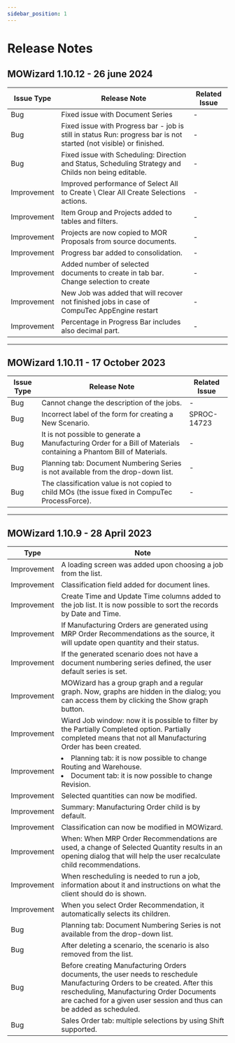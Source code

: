 ```yaml
---
sidebar_position: 1
---
```


# Release Notes

## MOWizard 1.10.12 - 26 june 2024

| Issue Type | Release Note | Related Issue |
| --- | --- | --- |
| Bug | Fixed issue with Document Series | - |
| Bug | Fixed issue with Progress bar - job is still in status Run: progress bar is not started (not visible) or finished. | - |
| Bug | Fixed issue with Scheduling: Direction and Status, Scheduling Strategy and Childs non being editable. | - |
| Improvement | Improved performance of Select All to Create \ Clear All Create Selections actions. | - |
| Improvement | Item Group and Projects added to tables and filters. | - |
| Improvement | Projects are now copied to MOR Proposals from source documents. | - |
| Improvement | Progress bar added to consolidation. | - |
| Improvement | Added number of selected documents to create in tab bar. Change selection to create | - |
| Improvement | New Job was added that will recover not finished jobs in case of CompuTec AppEngine restart | - |
| Improvement | Percentage in Progress Bar includes also decimal part. | - |

---

## MOWizard 1.10.11 - 17 October 2023

| Issue Type | Release Note | Related Issue |
| --- | --- | --- |
| Bug | Cannot change the description of the jobs. | - |
| Bug | Incorrect label of the form for creating a New Scenario. | SPROC-14723 |
| Bug | It is not possible to generate a Manufacturing Order for a Bill of Materials containing a Phantom Bill of Materials. | - |
| Bug | Planning tab: Document Numbering Series is not available from the drop-down list. | - |
| Bug | The classification value is not copied to child MOs (the issue fixed in CompuTec ProcessForce). | - |

---

## MOWizard 1.10.9 - 28 April 2023

| Type | Note |
| --- | --- |
| Improvement | A loading screen was added upon choosing a job from the list. |
| Improvement | Classification field added for document lines. |
| Improvement | Create Time and Update Time columns added to the job list. It is now possible to sort the records by Date and Time. |
| Improvement | If Manufacturing Orders are generated using MRP Order Recommendations as the source, it will update open quantity and their status. |
| Improvement | If the generated scenario does not have a document numbering series defined, the user default series is set. |
| Improvement | MOWizard has a group graph and a regular graph. Now, graphs are hidden in the dialog; you can access them by clicking the Show graph button. |
| Improvement | Wiard Job window: now it is possible to filter by the Partially Completed option. Partially completed means that not all Manufacturing Order has been created. |
| Improvement | <li>Planning tab: it is now possible to change Routing and Warehouse.</li><li>Document tab: it is now possible to change Revision.</li> |
| Improvement | Selected quantities can now be modified. |
| Improvement | Summary: Manufacturing Order child is by default. |
| Improvement | Classification can now be modified in MOWizard. |
| Improvement | When: When MRP Order Recommendations are used, a change of Selected Quantity results in an opening dialog that will help the user recalculate child recommendations. |
| Improvement | When rescheduling is needed to run a job, information about it and instructions on what the client should do is shown. |
| Improvement | When you select Order Recommendation, it automatically selects its children. |
| Bug | Planning tab: Document Numbering Series is not available from the drop-down list. |
| Bug | After deleting a scenario, the scenario is also removed from the list. |
| Bug | Before creating Manufacturing Orders documents, the user needs to reschedule Manufacturing Orders to be created. After this rescheduling, Manufacturing Order Documents are cached for a given user session and thus can be added as scheduled. |
| Bug | Sales Order tab: multiple selections by using Shift supported. |
